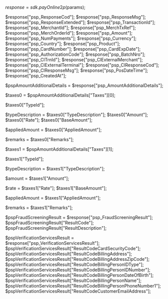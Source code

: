 $response = sdk.payOnline2p($params);

$response["psp_ResponseCod"];
$response["psp_ResponseMsg"];
$response["psp_ResponseExtended"];
$response["psp_TransactionId"];
$response["psp_MerchantId"];
$response["psp_MerchTxRef"];
$response["psp_MerchOrderId"];
$response["psp_Amount"];
$response["psp_NumPayments"];
$response["psp_Currency"];
$response["psp_Country"];
$response["psp_Product"];
$response["psp_CardNumber"];
$response["psp_CardExpDate"];
$response["psp_AuthorizationCode"];
$response["psp_BatchNro"];
$response["psp_ClTrnId"];
$response["psp_ClExternalMerchant"];
$response["psp_ClExternalTerminal"];
$response["psp_ClResponseCod"];
$response["psp_ClResponseMsg"];
$response["psp_PosDateTime"];
$response["psp_CreatedAt"];

$pspAmountAdditionalDetails = $response["psp_AmountAdditionalDetails"];

$taxes0 = $pspAmountAdditionalDetails["Taxes"][0];

$taxes0["TypeId"];

$typeDescription = $taxes0["TypeDescription"];
$taxes0["Amount"];
$taxes0["Rate"];
$taxes0["BaseAmount"];

$appliedAmount = $taxes0["AppliedAmount"];

$remarks = $taxes0["Remarks"];

$taxes1 = $pspAmountAdditionalDetails["Taxes"][1];

$taxes1["TypeId"];

$typeDescription = $taxes1["TypeDescription"];

$amount = $taxes1["Amount"];

$rate = $taxes1["Rate"];
$taxes1["BaseAmount"];

$appliedAmount = $taxes1["AppliedAmount"];

$remarks = $taxes1["Remarks"];



$pspFraudScreeningResult = $response["psp_FraudScreeningResult"];
$pspFraudScreeningResult["ResultCode"];
$pspFraudScreeningResult["ResultDescription"];

$pspVerificationServicesResult = $response["psp_VerificationServicesResult"];
$pspVerificationServicesResult["ResultCodeCardSecurityCode"];
$pspVerificationServicesResult["ResultCodeBillingAddress"];
$pspVerificationServicesResult["ResultCodeBillingAddressZipCode"];
$pspVerificationServicesResult["ResultCodeBillingPersonIDType"];
$pspVerificationServicesResult["ResultCodeBillingPersonIDNumber"];
$pspVerificationServicesResult["ResultCodeBillingPersonDateOfBirth"];
$pspVerificationServicesResult["ResultCodeBillingPersonName"];
$pspVerificationServicesResult["ResultCodeBillingPersonPhoneNumber1"];
$pspVerificationServicesResult["ResultCodeCustomerEmailAddress"];
